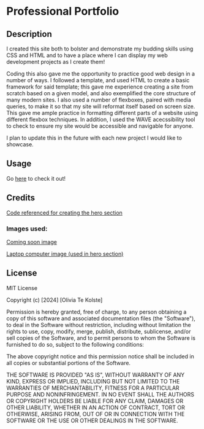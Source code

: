 # Professional Portfolio

## Description
I created this site both to bolster and demonstrate my budding skills using CSS and HTML and to have a place where I can display my web development projects as I create them!

Coding this also gave me the opportunity to practice good web design in a number of ways. I followed a template, and used HTML to create a basic framework for said template; this gave me experience creating a site from scratch based on a given model, and also exemplified the core structure of many modern sites. I also used a number of flexboxes, paired with media queries, to make it so that my site will reformat itself based on screen size. This gave me ample practice in formatting different parts of a website using different flexbox techniques. In addition, I used the WAVE acecssibility tool to check to ensure my site would be accessible and navigable for anyone. 

I plan to update this in the future with each new project I would like to showcase.

## Usage

Go [here](https://otekolste.github.io/professional-portfolio) to check it out!

## Credits

[Code referenced for creating the hero section](https://www.w3schools.com/howto/howto_css_hero_image.asp)

### Images used:
[Coming soon image](https://www.flickr.com/photos/p22earl/2032041314)

[Laptop computer image (used in hero section)](https://unsplash.com/photos/turned-on-gray-laptop-computer-XJXWbfSo2f0)

## License
MIT License

Copyright (c) [2024] [Olivia Te Kolste]

Permission is hereby granted, free of charge, to any person obtaining a copy
of this software and associated documentation files (the "Software"), to deal
in the Software without restriction, including without limitation the rights
to use, copy, modify, merge, publish, distribute, sublicense, and/or sell
copies of the Software, and to permit persons to whom the Software is
furnished to do so, subject to the following conditions:

The above copyright notice and this permission notice shall be included in all
copies or substantial portions of the Software.

THE SOFTWARE IS PROVIDED "AS IS", WITHOUT WARRANTY OF ANY KIND, EXPRESS OR
IMPLIED, INCLUDING BUT NOT LIMITED TO THE WARRANTIES OF MERCHANTABILITY,
FITNESS FOR A PARTICULAR PURPOSE AND NONINFRINGEMENT. IN NO EVENT SHALL THE
AUTHORS OR COPYRIGHT HOLDERS BE LIABLE FOR ANY CLAIM, DAMAGES OR OTHER
LIABILITY, WHETHER IN AN ACTION OF CONTRACT, TORT OR OTHERWISE, ARISING FROM,
OUT OF OR IN CONNECTION WITH THE SOFTWARE OR THE USE OR OTHER DEALINGS IN THE
SOFTWARE.